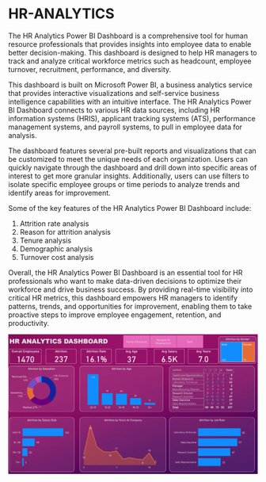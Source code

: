# HR-ANALYTICS
The HR Analytics Power BI Dashboard is a comprehensive tool for human resource professionals that provides insights into employee data to enable better decision-making. This dashboard is designed to help HR managers to track and analyze critical workforce metrics such as headcount, employee turnover, recruitment, performance, and diversity.

This dashboard is built on Microsoft Power BI, a business analytics service that provides interactive visualizations and self-service business intelligence capabilities with an intuitive interface. The HR Analytics Power BI Dashboard connects to various HR data sources, including HR information systems (HRIS), applicant tracking systems (ATS), performance management systems, and payroll systems, to pull in employee data for analysis.

The dashboard features several pre-built reports and visualizations that can be customized to meet the unique needs of each organization. Users can quickly navigate through the dashboard and drill down into specific areas of interest to get more granular insights. Additionally, users can use filters to isolate specific employee groups or time periods to analyze trends and identify areas for improvement.

Some of the key features of the HR Analytics Power BI Dashboard include:

1. Attrition rate analysis
2. Reason for attrition analysis
3. Tenure analysis
4. Demographic analysis
5. Turnover cost analysis

Overall, the HR Analytics Power BI Dashboard is an essential tool for HR professionals who want to make data-driven decisions to optimize their workforce and drive business success. By providing real-time visibility into critical HR metrics, this dashboard empowers HR managers to identify patterns, trends, and opportunities for improvement, enabling them to take proactive steps to improve employee engagement, retention, and productivity.

![HR-ANALYTICS DASHBOARD](https://github.com/ashubhamg/HR-ANALYTICS/blob/main/hr_analytics.png)
